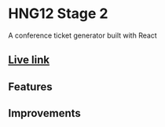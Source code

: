 # HNG12 Stage 2
A conference ticket generator built with React

## [Live link]()

## Features

## Improvements